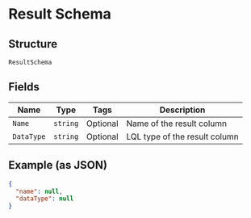 
# Result Schema

## Structure

`ResultSchema`

## Fields

| Name | Type | Tags | Description |
|  --- | --- | --- | --- |
| `Name` | `string` | Optional | Name of the result column |
| `DataType` | `string` | Optional | LQL type of the result column |

## Example (as JSON)

```json
{
  "name": null,
  "dataType": null
}
```

